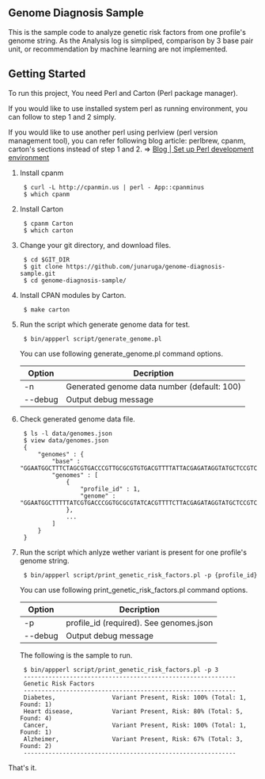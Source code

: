 ## Genome Diagnosis Sample

This is the sample code to analyze genetic risk factors from one profile's genome string.
As the Analysis log is simpliped, comparison by 3 base pair unit, or recommendation by machine learning are not implemented.

## Getting Started

To run this project, You need Perl and Carton (Perl package manager).

If you would like to use installed system perl as running environment, you can follow to step 1 and 2 simply.

If you would like to use another perl using perlview (perl version management 
tool), you can refer following blog article: perlbrew, cpanm, carton's sections instead of step 1 and 2. => [Blog | Set up Perl development environment](http://junaruga.hatenablog.com/entry/2014/08/23/030632)

1. Install cpanm

        $ curl -L http://cpanmin.us | perl - App::cpanminus
        $ which cpanm

2. Install Carton

        $ cpanm Carton
        $ which carton

3. Change your git directory, and download files.

        $ cd $GIT_DIR
        $ git clone https://github.com/junaruga/genome-diagnosis-sample.git
        $ cd genome-diagnosis-sample/

4. Install CPAN modules by Carton.

        $ make carton

5. Run the script which generate genome data for test.

        $ bin/appperl script/generate_genome.pl

    You can use following generate_genome.pl command options.

    | Option | Decription |
    |--------------| -----------------------|
    | -n | Generated genome data number (default: 100) |
    | --debug | Output debug message |

6. Check generated genome data file.

        $ ls -l data/genomes.json
        $ view data/genomes.json
        {
            "genomes" : {
                "base" : "GGAATGGCTTTCTAGCGTGACCCGTTGCGCGTGTGACGTTTTATTACGAGATAGGTATGCTCCGTCGCGTGTTCCATCACGTGCAAAGGCAAGTTATGCGTAGTTTCCTCGGCGGTATCGCCATACTCAGTCCCGCCATTTTCACACACCCTCATCGGCGGATGGGACGGTTAGAACCGGGCATTGGAGAACTAGCCCTCCGCCACAGACATCGATGGTCTTGTATTCGTAGGACGCTATTCGGGAATCATTAACCGATATGCTCCGCGCCACCAAACGCAGTTCAAGGCCAATGTTCGC",
                "genomes" : [
                    {
                        "profile_id" : 1,
                        "genome" : "GGAATGGCTTTTTATCGTGACCCGGTGCGCGTATCACGTTTTCTTACGAGATAGGTATGCTCCGTCGCGTGTTCCATCACGTGCAAAGGCAAGTTATGCGTAGTCTCCTCGGCGGTATCGCCATACTCAGTCCCGCCATTTTCACACACCCTCATCGGCGGATGGGACGGTTAGAACCGGGCATTGGAGAACTAGCCCTCCGCCACAGACATCGATGGTCTTGTATTCGTAGGACGCTATTCGGGAATCATTAACCGATATGCTCCGCGCCACCAAACGCAGTTCAAGGCCAATGTTCGC"
                    },
                    ...
                ]
            }
        }

7. Run the script which anlyze wether variant is present for one profile's genome string.

        $ bin/appperl script/print_genetic_risk_factors.pl -p {profile_id}

    You can use following print_genetic_risk_factors.pl command options.

    | Option | Decription |
    |--------------| -----------------------|
    | -p | profile_id (required). See genomes.json |
    | --debug | Output debug message |

    The following is the sample to run.

        $ bin/appperl script/print_genetic_risk_factors.pl -p 3
        ------------------------------------------------------------
        Genetic Risk Factors
        ------------------------------------------------------------
        Diabetes,                Variant Present, Risk: 100% (Total: 1, Found: 1)
        Heart disease,           Variant Present, Risk: 80% (Total: 5, Found: 4)
        Cancer,                  Variant Present, Risk: 100% (Total: 1, Found: 1)
        Alzheimer,               Variant Present, Risk: 67% (Total: 3, Found: 2)
        ------------------------------------------------------------

That's it.
